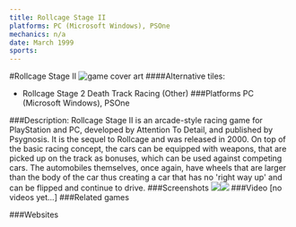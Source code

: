 ```yaml
---
title: Rollcage Stage II
platforms: PC (Microsoft Windows), PSOne
mechanics: n/a
date: March 1999
sports: 
---
```

#Rollcage Stage II
![game cover art](//images.igdb.com/igdb/image/upload/t_cover_big/kpo1wy2wcmn8nurugot4.jpg "Logo Title Text 1")
####Alternative tiles:
* Rollcage Stage 2
Death Track Racing (Other)
###Platforms
PC (Microsoft Windows), PSOne

###Description:
Rollcage Stage II is an arcade-style racing game for PlayStation and PC, developed by Attention To Detail, and published by Psygnosis. It is the sequel to Rollcage and was released in 2000. On top of the basic racing concept, the cars can be equipped with weapons, that are picked up on the track as bonuses, which can be used against competing cars. The automobiles themselves, once again, have wheels that are larger than the body of the car thus creating a car that has no 'right way up' and can be flipped and continue to drive.
###Screenshots
<a target="_blank" href="//images.igdb.com/igdb/image/upload/t_cover_big/ieuhhwrxim5xvr6bhari.jpg"><img src="//images.igdb.com/igdb/image/upload/t_thumb/ieuhhwrxim5xvr6bhari.jpg"/></a><a target="_blank" href="//images.igdb.com/igdb/image/upload/t_cover_big/le1aa46eqbftn71lrlis.jpg"><img src="//images.igdb.com/igdb/image/upload/t_thumb/le1aa46eqbftn71lrlis.jpg"/></a>
###Video
[no videos yet...]
###Related games

###Websites


